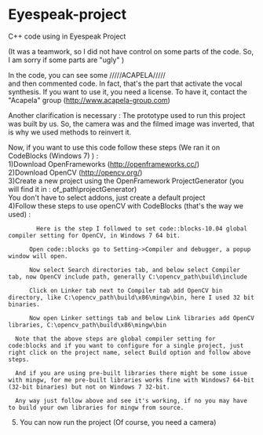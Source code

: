 # Eyespeak-project
C++ code using in Eyespeak Project 

(It was a teamwork, so I did not have control on some parts of the code. So, I am sorry if some parts are "ugly" )

In the code, you can see some /////ACAPELA/////  
and then commented code. In fact, that's the part that activate the vocal synthesis.
If you want to use it, you need a license. To have it, contact the "Acapela" group (http://www.acapela-group.com)

Another clarification is necessary : 
The prototype used to run this project was built by us. 
So, the camera was and the filmed image was inverted, that is why we used methods to reinvert it.

Now, if you want to use this code follow these steps (We ran it on CodeBlocks (Windows 7) ) :  
1)Download OpenFrameworks (http://openframeworks.cc/)   
2)Download OpenCV (http://opencv.org/)  
3)Create a new project using the OpenFramework ProjectGenerator (you will find it in : of_path\projectGenerator)   
  You don't have to select addons, just create a default project  
4)Follow these steps to use openCV with CodeBlocks (that's the way we used) :
    
            Here is the step I followed to set code::blocks-10.04 global compiler setting for OpenCV, in Windows 7 64 bit.
      
          Open code::blocks go to Setting->Compiler and debugger, a popup window will open.
      
          Now select Search directories tab, and below select Compiler tab, now OpenCV include path, generally C:\opencv_path\build\include
      
          Click on Linker tab next to Compiler tab add OpenCV bin directory, like C:\opencv_path\build\x86\mingw\bin, here I used 32 bit binaries.
      
          Now open Linker settings tab and below Link libraries add OpenCV libraries, C:\opencv_path\build\x86\mingw\bin
      
      Note that the above steps are global compiler setting for code:blocks and if you want to configure for a single project, just right click on the project name, select Build option and follow above steps.
      
      And if you are using pre-built libraries there might be some issue with mingw, for me pre-built libraries works fine with Windows7 64-bit (32-bit binaries) but not on Windows 7 32-bit.
      
      Any way just follow above and see it's working, if no you may have to build your own libraries for mingw from source.
      
5) You can now run the project (Of course, you need a camera)


